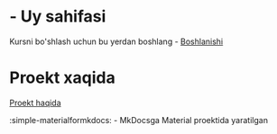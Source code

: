 # - Uy sahifasi

Kursni bo'shlash uchun bu yerdan boshlang - [Boshlanishi](getting-started/index.md)

# Proekt xaqida

[Proekt haqida](./about.md#bu-proekt-nima)

:simple-materialformkdocs: - MkDocsga Material proektida yaratilgan